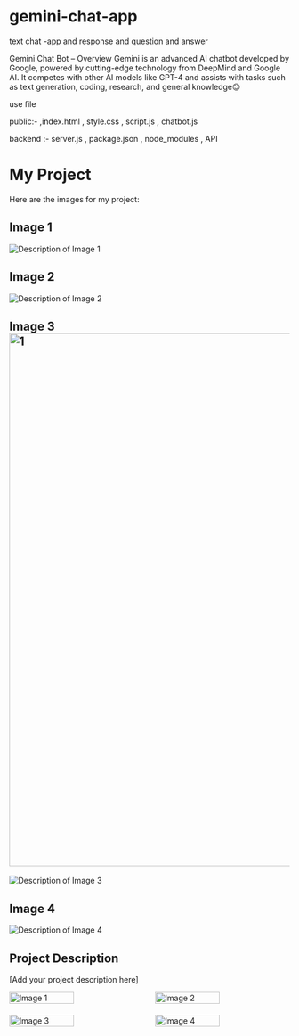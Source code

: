# gemini-chat-app
text chat -app and  response and question and answer 


Gemini Chat Bot – Overview
Gemini is an advanced AI chatbot developed by Google, powered by cutting-edge technology from DeepMind and Google AI. It competes with other AI models like GPT-4 and assists with tasks such as text generation, coding, research, and general knowledge😊


use file  


public:- ,index.html ,  style.css , script.js ,  chatbot.js 

backend :- server.js , package.json ,  node_modules , API 

<!-- <img src="1.png" alt="Project Screenshot" width="600"/>

<img src="2.png" alt="Project Screenshot" width="600"/>
<img src="3.png" alt="Project Screenshot" width="600"/>
<img src="4.png" alt="Project Screenshot" width="600"/> -->
# My Project

Here are the images for my project:

## Image 1
![Description of Image 1](1.png)

## Image 2
![Description of Image 2](2.png)

## Image 3<img width="1470" height="956" alt="1" src="https://github.com/user-attachments/assets/7644c7e0-6649-49a9-91fb-a421c58015a5" />

![Description of Image 3](3.png)

## Image 4
![Description of Image 4](4.png)

## Project Description
[Add your project description here]
<div style="display: flex; flex-wrap: wrap; justify-content: space-between;">
  <img src="1.png" alt="Image 1" style="width: 48%; margin-bottom: 20px;">
  <img src="2.png" alt="Image 2" style="width: 48%; margin-bottom: 20px;">
  <img src="3.png" alt="Image 3" style="width: 48%; margin-bottom: 20px;">
  <img src="4.png" alt="Image 4" style="width: 48%; margin-bottom: 20px;">
</div>
